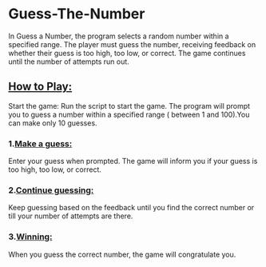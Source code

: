# Guess-The-Number<br>
In Guess a Number, the program selects a random number within a specified range. The player must guess the number, receiving feedback on whether their guess is too high, too low, or correct. The game continues until the number of attempts run out.<br>
## <ins> How to Play:</ins><br>
Start the game:
Run the script to start the game. The program will prompt you to guess a number within a specified range ( between 1 and 100).You can make only 10 guesses.

### 1.<ins>Make a guess:</ins><br>
Enter your guess when prompted. The game will inform you if your guess is too high, too low, or correct.

### 2.<ins>Continue guessing:</ins><br>
Keep guessing based on the feedback until you find the correct number or till your number of attempts are there.

### 3.<ins>Winning:</ins><br>
When you guess the correct number, the game will congratulate you.



